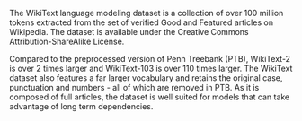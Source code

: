 The WikiText language modeling dataset is a collection of over 100 million tokens extracted from the set of verified Good and Featured articles on Wikipedia. The dataset is available under the Creative Commons Attribution-ShareAlike License.

Compared to the preprocessed version of Penn Treebank (PTB), WikiText-2 is over 2 times larger and WikiText-103 is over 110 times larger. The WikiText dataset also features a far larger vocabulary and retains the original case, punctuation and numbers - all of which are removed in PTB. As it is composed of full articles, the dataset is well suited for models that can take advantage of long term dependencies.